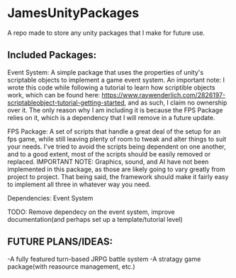 # JamesUnityPackages
 A repo made to store any unity packages that I make for future use.

Included Packages:
----------------------------------

Event System: A simple package that uses the properties of unity's scriptable objects to implement a game event system. An important note: I wrote this code while following a tutorial to learn how scriptible objects work, which can be found here: https://www.raywenderlich.com/2826197-scriptableobject-tutorial-getting-started, and as such, I claim no ownership over it. The only reason why I am including it is because the FPS Package relies on it, which is a dependency that I will remove in a future update. 

FPS Package: A set of scripts that handle a great deal of the setup for an fps game, while still leaving plenty of room to tweak and alter things to suit your needs. I've tried to avoid the scripts being dependent on one another, and to a good extent, most of the scripts should be easily removed or replaced. IMPORTANT NOTE: Graphics, sound, and AI have not been implemented in this package, as those are likely going to vary greatly from project to project. That being said, the framework should make it fairly easy to implement all three in whatever way you need.

Dependencies: Event System

TODO: Remove dependecy on the event system, improve documentation(and perhaps set up a template/tutorial level)

FUTURE PLANS/IDEAS:
---------------------------------
-A fully featured turn-based JRPG battle system
-A stratagy game package(with reasource management, etc.)
